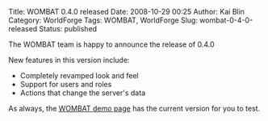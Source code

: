 Title: WOMBAT 0.4.0 released
Date: 2008-10-29 00:25
Author: Kai Blin
Category: WorldForge
Tags: WOMBAT, WorldForge
Slug: wombat-0-4-0-released
Status: published

The WOMBAT team is happy to announce the release of 0.4.0

New features in this version include:

-   Completely revamped look and feel
-   Support for users and roles
-   Actions that change the server's data

As always, the [WOMBAT demo page](http://wombat.worldforge.org/) has the
current version for you to test.
